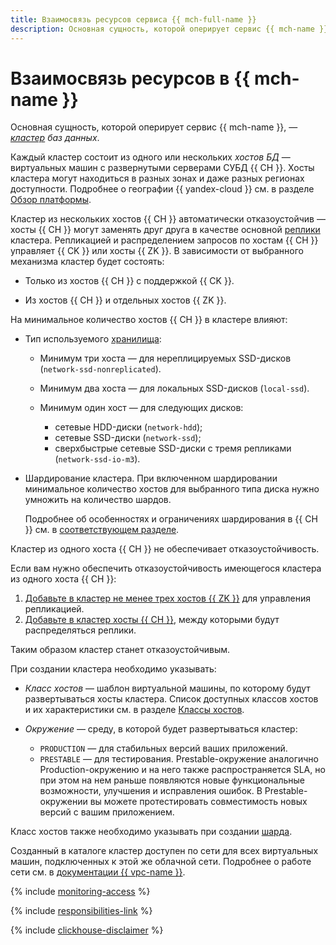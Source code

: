 ```yaml
---
title: Взаимосвязь ресурсов сервиса {{ mch-full-name }}
description: Основная сущность, которой оперирует сервис {{ mch-name }}, — кластер баз данных. Каждый кластер состоит из одного или нескольких хостов БД — виртуальных машин с развернутыми серверами СУБД. Хосты кластера могут находиться в разных зонах доступности. Кластер из нескольких хостов автоматически отказоустойчив — один из хостов-реплик возьмет на себя роль мастера, если текущий хост-мастер выйдет из строя.
---
```


# Взаимосвязь ресурсов в {{ mch-name }}

Основная сущность, которой оперирует сервис {{ mch-name }}, — _[кластер](../../glossary/cluster.md) баз данных_.

Каждый кластер состоит из одного или нескольких _хостов БД_ — виртуальных машин с развернутыми серверами СУБД {{ CH }}. Хосты кластера могут находиться в разных зонах и даже разных регионах доступности. Подробнее о географии {{ yandex-cloud }} см. в разделе [Обзор платформы](../../overview/concepts/geo-scope.md).

Кластер из нескольких хостов {{ CH }} автоматически отказоустойчив — хосты {{ CH }} могут заменять друг друга в качестве основной [реплики](replication.md) кластера. Репликацией и распределением запросов по хостам {{ CH }} управляет {{ CK }} или хосты {{ ZK }}. В зависимости от выбранного механизма кластер будет состоять:

* Только из хостов {{ CH }} с поддержкой {{ CK }}.

* Из хостов {{ CH }} и отдельных хостов {{ ZK }}.


На минимальное количество хостов {{ CH }} в кластере влияют:
    
  * Тип используемого [хранилища](storage.md):

    * Минимум три хоста — для нереплицируемых SSD-дисков (`network-ssd-nonreplicated`).

    * Минимум два хоста — для локальных SSD-дисков (`local-ssd`).

    * Минимум один хост — для следующих дисков:

      * сетевые HDD-диски (`network-hdd`);
      * сетевые SSD-диски (`network-ssd`);
      * сверхбыстрые сетевые SSD-диски с тремя репликами (`network-ssd-io-m3`).

  * Шардирование кластера. При включенном шардировании минимальное количество хостов для выбранного типа диска нужно умножить на количество шардов.

    Подробнее об особенностях и ограничениях шардирования в {{ CH }} см. в [соответствующем разделе](sharding.md).


Кластер из одного хоста {{ CH }} не обеспечивает отказоустойчивость.

Если вам нужно обеспечить отказоустойчивость имеющегося кластера из одного хоста {{ CH }}:

1. [Добавьте в кластер не менее трех хостов {{ ZK }}](../operations/zk-hosts.md#add-zk) для управления репликацией.
1. [Добавьте в кластер хосты {{ CH }}](../operations/hosts.md#add-host), между которыми будут распределяться реплики.

Таким образом кластер станет отказоустойчивым.

При создании кластера необходимо указывать:
* _Класс хостов_ — шаблон виртуальной машины, по которому будут развертываться хосты кластера. Список доступных классов хостов и их характеристики см. в разделе [Классы хостов](instance-types.md).

* _Окружение_ — среду, в которой будет развертываться кластер:
   *  `PRODUCTION` — для стабильных версий ваших приложений.
   *  `PRESTABLE` — для тестирования. Prestable-окружение аналогично Production-окружению и на него также распространяется SLA, но при этом на нем раньше появляются новые функциональные возможности, улучшения и исправления ошибок. В Prestable-окружении вы можете протестировать совместимость новых версий с вашим приложением.

Класс хостов также необходимо указывать при создании [шарда](sharding.md).


Созданный в каталоге кластер доступен по сети для всех виртуальных машин, подключенных к этой же облачной сети. Подробнее о работе сети см. в [документации {{ vpc-name }}](../../vpc/).


{% include [monitoring-access](../../_includes/mdb/monitoring-access.md) %}

{% include [responsibilities-link](../../_includes/mdb/responsibilities-link.md) %}

{% include [clickhouse-disclaimer](../../_includes/clickhouse-disclaimer.md) %}
